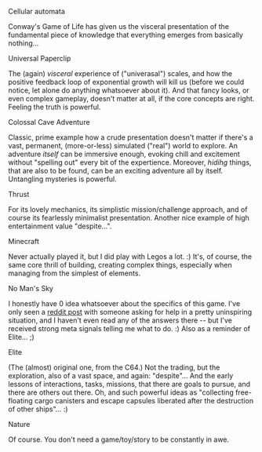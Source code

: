 Cellular automata

  Conway's Game of Life has given us the visceral presentation of the
  fundamental piece of knowledge that everything emerges from basically
  nothing...

Universal Paperclip

  The (again) _visceral_ experience of ("univerasal") scales, and how the
  positive feedback loop of exponential growth will kill us (before we could
  notice, let alone do anything whatsoever about it).
  And that fancy looks, or even complex gameplay, doesn't matter at all,
  if the core concepts are right. Feeling the truth is powerful.

Colossal Cave Adventure

  Classic, prime example how a crude presentation doesn't matter if there's
  a vast, permanent, (more-or-less) simulated ("real") world to explore.
  An adventure _itself_ can be immersive enough, evoking chill and excitement
  without "spelling out" every bit of the expertience.
  Moreover, _hidihg_ things, that are also to be found, can be an exciting
  adventure all by itself. Untangling mysteries is powerful.

Thrust

  For its lovely mechanics, its simplistic mission/challenge approach,
  and of course its fearlessly minimalist presentation. Another nice example
  of high entertainment value "despite...".

Minecraft

  Never actually played it, but I did play with Legos a lot. :)
  It's, of course, the same core thrill of building, creating complex
  things, especially when managing from the simplest of elements.

No Man's Sky

  I honestly have 0 idea whatsoever about the specifics of this game.
  I've only seen a [reddit post](https://www.reddit.com/r/NoMansSkyTheGame/comments/6umfoe/help_stranded_on_a_dead_planet/) with someone asking for help in a
  pretty uninspiring situation, and I haven't even read any of the answers
  there -- but I've received strong meta signals telling me what to do. :)
  Also as a reminder of Elite... ;)

Elite

  (The (almost) original one, from the C64.) Not the trading, but the
  exploration, also of a vast space, and again: "despite"... And the early
  lessons of interactions, tasks, missions, that there are goals to pursue,
  and there are others out there.
  Oh, and such powerful ideas as "collecting free-floating cargo canisters
  and escape capsules liberated after the destruction of other ships"... :)

Nature

  Of course. You don't need a game/toy/story to be constantly in awe.
